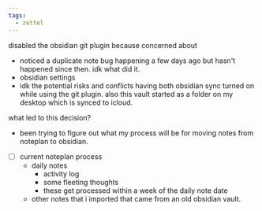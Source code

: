 ```yaml
---
tags:
  - zettel
---
```

disabled the obsidian git plugin because concerned about
- noticed a duplicate note bug happening a few days ago but hasn't happened since then. idk what did it. 
- obsidian settings 
- idk the potential risks and conflicts having both obsidian sync turned on while using the git plugin. also this vault started as a folder on my desktop which is synced to icloud. 

what led to this decision? 
- been trying to figure out what my process will be for moving notes from noteplan to obsidian. 
- [ ] current noteplan process 
	- daily notes 
		- activity log 
		- some fleeting thoughts 
		- these get processed within a week of the daily note date 
	- other notes that i imported that came from an old obsidian vault. 
